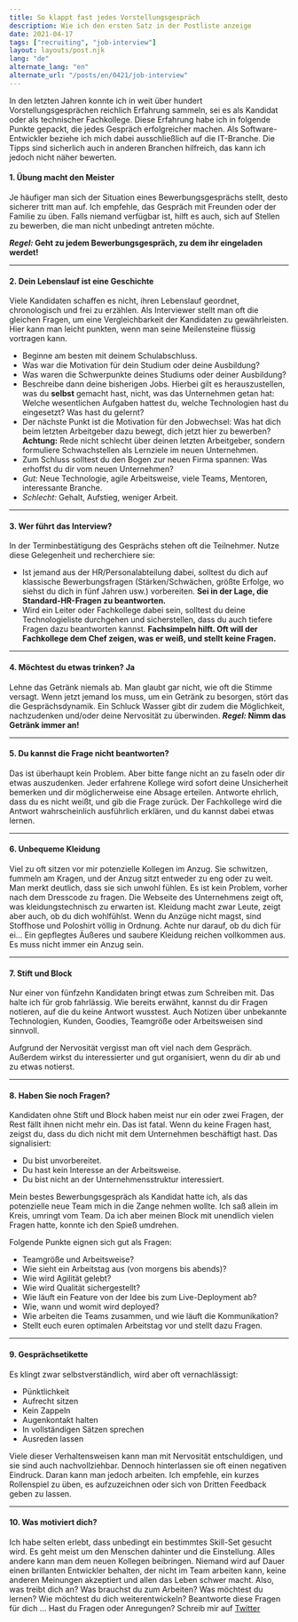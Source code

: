 ```yaml
---
title: So klappt fast jedes Vorstellungsgespräch
description: Wie ich den ersten Satz in der Postliste anzeige
date: 2021-04-17
tags: ["recruiting", "job-interview"]
layout: layouts/post.njk
lang: "de"
alternate_lang: "en"
alternate_url: "/posts/en/0421/job-interview"
---
```


In den letzten Jahren konnte ich in weit über hundert Vorstellungsgesprächen reichlich Erfahrung sammeln, sei es als Kandidat oder als technischer Fachkollege. Diese Erfahrung habe ich in folgende Punkte gepackt, die jedes Gespräch erfolgreicher machen. <!-- endOfPreview --> Als Software-Entwickler beziehe ich mich dabei ausschließlich auf die IT-Branche. Die Tipps sind sicherlich auch in anderen Branchen hilfreich, das kann ich jedoch nicht näher bewerten.

#### 1. Übung macht den Meister

Je häufiger man sich der Situation eines Bewerbungsgesprächs stellt, desto sicherer tritt man auf. Ich empfehle, das Gespräch mit Freunden oder der Familie zu üben. Falls niemand verfügbar ist, hilft es auch, sich auf Stellen zu bewerben, die man nicht unbedingt antreten möchte.

**<em>Regel:</em> Geht zu jedem Bewerbungsgespräch, zu dem ihr eingeladen werdet!**

<hr/>

#### 2. Dein Lebenslauf ist eine Geschichte

Viele Kandidaten schaffen es nicht, ihren Lebenslauf geordnet, chronologisch und frei zu erzählen. Als Interviewer stellt man oft die gleichen Fragen, um eine Vergleichbarkeit der Kandidaten zu gewährleisten. Hier kann man leicht punkten, wenn man seine Meilensteine flüssig vortragen kann.

-   Beginne am besten mit deinem Schulabschluss.
-   Was war die Motivation für dein Studium oder deine Ausbildung?
-   Was waren die Schwerpunkte deines Studiums oder deiner Ausbildung?
-   Beschreibe dann deine bisherigen Jobs. Hierbei gilt es herauszustellen, was du **selbst** gemacht hast, nicht, was das Unternehmen getan hat: Welche wesentlichen Aufgaben hattest du, welche Technologien hast du eingesetzt? Was hast du gelernt?
-   Der nächste Punkt ist die Motivation für den Jobwechsel: Was hat dich beim letzten Arbeitgeber dazu bewegt, dich jetzt hier zu bewerben? **Achtung:** Rede nicht schlecht über deinen letzten Arbeitgeber, sondern formuliere Schwachstellen als Lernziele im neuen Unternehmen.
-   Zum Schluss solltest du den Bogen zur neuen Firma spannen: Was erhoffst du dir vom neuen Unternehmen?
-   <em>Gut:</em> Neue Technologie, agile Arbeitsweise, viele Teams, Mentoren, interessante Branche.
-   <em>Schlecht:</em> Gehalt, Aufstieg, weniger Arbeit.

<hr/>

#### 3. Wer führt das Interview?

In der Terminbestätigung des Gesprächs stehen oft die Teilnehmer. Nutze diese Gelegenheit und recherchiere sie:

-   Ist jemand aus der HR/Personalabteilung dabei, solltest du dich auf klassische Bewerbungsfragen (Stärken/Schwächen, größte Erfolge, wo siehst du dich in fünf Jahren usw.) vorbereiten.
    **Sei in der Lage, die Standard-HR-Fragen zu beantworten.**
-   Wird ein Leiter oder Fachkollege dabei sein, solltest du deine Technologieliste durchgehen und sicherstellen, dass du auch tiefere Fragen dazu beantworten kannst. **Fachsimpeln hilft. Oft will der Fachkollege dem Chef zeigen, was er weiß, und stellt keine Fragen.**

<hr/>

#### 4. Möchtest du etwas trinken? Ja

Lehne das Getränk niemals ab. Man glaubt gar nicht, wie oft die Stimme versagt. Wenn jetzt jemand los muss, um ein Getränk zu besorgen, stört das die Gesprächsdynamik. Ein Schluck Wasser gibt dir zudem die Möglichkeit, nachzudenken und/oder deine Nervosität zu überwinden.
**<em>Regel:</em> Nimm das Getränk immer an!**

<hr/>

#### 5. Du kannst die Frage nicht beantworten?

Das ist überhaupt kein Problem. Aber bitte fange nicht an zu faseln oder dir etwas auszudenken. Jeder erfahrene Kollege wird sofort deine Unsicherheit bemerken und dir möglicherweise eine Absage erteilen. Antworte ehrlich, dass du es nicht weißt, und gib die Frage zurück. Der Fachkollege wird die Antwort wahrscheinlich ausführlich erklären, und du kannst dabei etwas lernen.

<hr/>

#### 6. Unbequeme Kleidung

Viel zu oft sitzen vor mir potenzielle Kollegen im Anzug. Sie schwitzen, fummeln am Kragen, und der Anzug sitzt entweder zu eng oder zu weit. Man merkt deutlich, dass sie sich unwohl fühlen. Es ist kein Problem, vorher nach dem Dresscode zu fragen. Die Webseite des Unternehmens zeigt oft, was kleidungstechnisch zu erwarten ist. Kleidung macht zwar Leute, zeigt aber auch, ob du dich wohlfühlst. Wenn du Anzüge nicht magst, sind Stoffhose und Poloshirt völlig in Ordnung. Achte nur darauf, ob du dich für ei...
Ein gepflegtes Äußeres und saubere Kleidung reichen vollkommen aus. Es muss nicht immer ein Anzug sein.

<hr/>

#### 7. Stift und Block

Nur einer von fünfzehn Kandidaten bringt etwas zum Schreiben mit. Das halte ich für grob fahrlässig. Wie bereits erwähnt, kannst du dir Fragen notieren, auf die du keine Antwort wusstest. Auch Notizen über unbekannte Technologien, Kunden, Goodies, Teamgröße oder Arbeitsweisen sind sinnvoll.

Aufgrund der Nervosität vergisst man oft viel nach dem Gespräch. Außerdem wirkst du interessierter und gut organisiert, wenn du dir ab und zu etwas notierst.

<hr/>

#### 8. Haben Sie noch Fragen?

Kandidaten ohne Stift und Block haben meist nur ein oder zwei Fragen, der Rest fällt ihnen nicht mehr ein. Das ist fatal. Wenn du keine Fragen hast, zeigst du, dass du dich nicht mit dem Unternehmen beschäftigt hast. Das signalisiert:

-   Du bist unvorbereitet.
-   Du hast kein Interesse an der Arbeitsweise.
-   Du bist nicht an der Unternehmensstruktur interessiert.

Mein bestes Bewerbungsgespräch als Kandidat hatte ich, als das potenzielle neue Team mich in die Zange nehmen wollte. Ich saß allein im Kreis, umringt vom Team. Da ich aber meinen Block mit unendlich vielen Fragen hatte, konnte ich den Spieß umdrehen.

Folgende Punkte eignen sich gut als Fragen:

-   Teamgröße und Arbeitsweise?
-   Wie sieht ein Arbeitstag aus (von morgens bis abends)?
-   Wie wird Agilität gelebt?
-   Wie wird Qualität sichergestellt?
-   Wie läuft ein Feature von der Idee bis zum Live-Deployment ab?
-   Wie, wann und womit wird deployed?
-   Wie arbeiten die Teams zusammen, und wie läuft die Kommunikation?
-   Stellt euch euren optimalen Arbeitstag vor und stellt dazu Fragen.

<hr/>

#### 9. Gesprächsetikette

Es klingt zwar selbstverständlich, wird aber oft vernachlässigt:

-   Pünktlichkeit
-   Aufrecht sitzen
-   Kein Zappeln
-   Augenkontakt halten
-   In vollständigen Sätzen sprechen
-   Ausreden lassen

Viele dieser Verhaltensweisen kann man mit Nervosität entschuldigen, und sie sind auch nachvollziehbar. Dennoch hinterlassen sie oft einen negativen Eindruck. Daran kann man jedoch arbeiten. Ich empfehle, ein kurzes Rollenspiel zu üben, es aufzuzeichnen oder sich von Dritten Feedback geben zu lassen.

<hr/>

#### 10. Was motiviert dich?

Ich habe selten erlebt, dass unbedingt ein bestimmtes Skill-Set gesucht wird. Es geht meist um den Menschen dahinter und die Einstellung. Alles andere kann man dem neuen Kollegen beibringen. Niemand wird auf Dauer einen brillanten Entwickler behalten, der nicht im Team arbeiten kann, keine anderen Meinungen akzeptiert und allen das Leben schwer macht. Also, was treibt dich an? Was brauchst du zum Arbeiten? Was möchtest du lernen? Wie möchtest du dich weiterentwickeln? Beantworte diese Fragen für dich ...
Hast du Fragen oder Anregungen? Schreib mir auf [Twitter](https://twitter.com/der_kuba)

